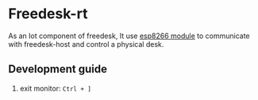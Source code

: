 # Freedesk-rt

As an Iot component of freedesk, It use [esp8266 module](https://www.espressif.com/en/products/modules/esp8266) to communicate with freedesk-host and control a physical desk.


## Development guide

1. exit monitor: `Ctrl + ]`


